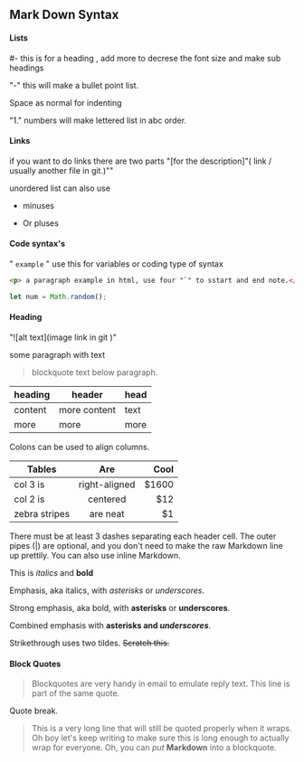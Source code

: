 
## Mark Down Syntax

#### Lists

#- this is for a heading , add more to decrese the font size and make sub headings

"-" this will make a bullet point list.

Space as normal for indenting 
 
"1." numbers will make lettered list in abc order.

#### Links 

if you want to do links there are two parts
"[for the description]"( link / usually another file in git.)""

unordered list can also use 

-  minuses
+ Or pluses

#### Code syntax's

" `example` "   use this for variables or coding type of syntax 

````html
<p> a paragraph example in html, use four "`" to sstart and end note.</p>
````

````javascript
let num = Math.random();
````

#### Heading

"![alt text](image link in git )"

some paragraph with text 
> blockquote text below paragraph.

| heading | header | head|
|---| ---| ---| 
| content | more content | text|
| more | more | more |

Colons can be used to align columns.

| Tables        | Are           | Cool  |
| ------------- |:-------------:| -----:|
| col 3 is      | right-aligned | $1600 |
| col 2 is      | centered      |   $12 |
| zebra stripes | are neat      |    $1 |

There must be at least 3 dashes separating each header cell.
The outer pipes (|) are optional, and you don't need to make the 
raw Markdown line up prettily. You can also use inline Markdown.

This is *italics* and **bold** 

Emphasis, aka italics, with *asterisks* or _underscores_.

Strong emphasis, aka bold, with **asterisks** or __underscores__.

Combined emphasis with **asterisks and _underscores_**.

Strikethrough uses two tildes. ~~Scratch this.~~


#### Block Quotes

> Blockquotes are very handy in email to emulate reply text.
> This line is part of the same quote.

Quote break.

> This is a very long line that will still be quoted properly when it wraps. Oh boy let's keep writing to make sure this is long enough to actually wrap for everyone. Oh, you can *put* **Markdown** into a blockquote. 
